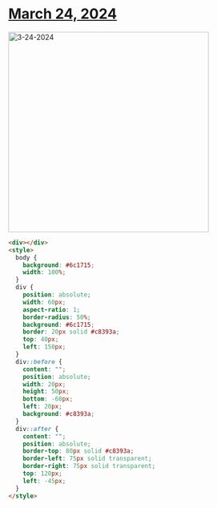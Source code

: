 # [March 24, 2024](https://cssbattle.dev/play/eYl0NTAF2HmAuNXhphx9)

<img src="https://firebasestorage.googleapis.com/v0/b/cssbattleapp.appspot.com/o/user%2Fummd3POvEDfFyeFvVdOMG3OOrwE2%2Ftargets%2Ftarget_AZTAQS4@2x.png?alt=media" width="400" alt="3-24-2024" />

```html
<div></div>
<style>
  body {
    background: #6c1715;
    width: 100%;
  }
  div {
    position: absolute;
    width: 60px;
    aspect-ratio: 1;
    border-radius: 50%;
    background: #6c1715;
    border: 20px solid #c8393a;
    top: 40px;
    left: 150px;
  }
  div::before {
    content: "";
    position: absolute;
    width: 20px;
    height: 50px;
    bottom: -60px;
    left: 20px;
    background: #c8393a;
  }
  div::after {
    content: "";
    position: absolute;
    border-top: 80px solid #c8393a;
    border-left: 75px solid transparent;
    border-right: 75px solid transparent;
    top: 120px;
    left: -45px;
  }
</style>
```
